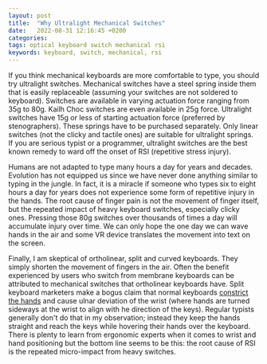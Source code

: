```yaml
---
layout: post
title:  "Why Ultralight Mechanical Switches"
date:   2022-08-31 12:16:45 +0200
categories:
tags: optical keyboard switch mechanical rsi
keywords: keyboard, switch, mechanical, rsi
---
```



If you think mechanical keyboards are more comfortable to type, you should try
ultralight switches. Mechanical switches have a steel spring
inside them that is easily replaceable (assuming your switches are not
soldered to keyboard). Switches are available in varying actuation force 
ranging from 35g to 80g. Kailh Choc switches are even available in 25g force.
Ultralight switches have 15g or less of starting actuation force (preferred by stenographers).
These springs have to be purchased separately. Only linear switches (not the clicky
and tactile ones) are suitable for ultralight springs. If you are serious typist
or a programmer, ultralight switches are the best known remedy to ward off the onset
of RSI (repetitive stress injury).

Humans are not adapted to type many hours a day for years and decades. Evolution
has not equipped us since we have never done anything similar to typing in the jungle.
In fact, it is a miracle if someone who types six to eight hours a 
day for years does not experience some form of repetitive injury in the hands.
The root cause of finger pain is not the movement of finger itself, but the
repeated impact of heavy keyboard switches, especially clicky ones. Pressing
those 80g switches over thousands of times a day will accumulate injury over time.
We can only hope the one day we can wave hands in the air and some VR device 
translates the movement into text on the screen.

Finally, I am skeptical of ortholinear, split and curved keyboards. They simply
shorten the movement of fingers in the air. Often the benefit experienced by 
users who switch from membrane keyboards can be attributed to mechanical switches
that ortholinear keyboards have. Split keyboard marketers make a bogus claim 
that normal keyboards [constrict the hands](https://kinesis-ergo.com/split-keyboards/)
and cause ulnar deviation of the wrist (where hands are turned sideways at the wrist to 
align with he direction of the keys). Regular typists generally don't do that in my
observation; instead they keep the hands straight and reach the keys while hovering
their hands over the keyboard. There is plenty to learn from ergonomic experts
when it comes to wrist and hand positioning but the bottom line seems to be this: the root
cause of RSI is the repeated micro-impact from heavy switches. 

